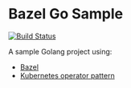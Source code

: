 # Bazel Go Sample

[![Build Status](https://travis-ci.com/fengye87/bazel-go-sample.svg?token=rCwyGBsSszzCbUUmpctn&branch=master)](https://travis-ci.com/fengye87/bazel-go-sample)

A sample Golang project using:

- [Bazel](https://bazel.build/)
- [Kubernetes operator pattern](https://kubernetes.io/docs/concepts/extend-kubernetes/operator/)
